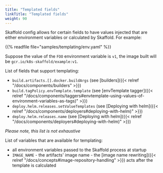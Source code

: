 ```yaml
---
title: "Templated fields"
linkTitle: "Templated fields"
weight: 90
---
```


Skaffold config allows for certain fields to have values injected that are either environment variables or calculated by Skaffold.
For example:

{{% readfile file="samples/templating/env.yaml" %}}

Suppose the value of the `FOO` environment variable is `v1`, the image built
will be `gcr.io/k8s-skaffold/example:v1`.

List of fields that support templating:

* `build.artifacts.[].docker.buildArgs` (see [builders]({{< relref "/docs/components/builders" >}})
* `build.tagPolicy.envTemplate.template` (see [envTemplate tagger]({{< relref "/docs/components/taggers#envtemplate-using-values-of-environment-variables-as-tags)" >}})
* `deploy.helm.releases.setValueTemplates` (see [Deploying with helm]({{< relref "/docs/components/deployers#deploying-with-helm)" >}})
* `deploy.helm.releases.name` (see [Deploying with helm]({{< relref "/docs/components/deployers#deploying-with-helm)" >}})

_Please note, this list is not exhaustive_

List of variables that are available for templating:

* all environment variables passed to the Skaffold process at startup
* `IMAGE_NAME` - the artifacts' image name - the [image name rewriting]({{< relref "/docs/concepts#image-repository-handling" >}}) acts after the template is calculated
